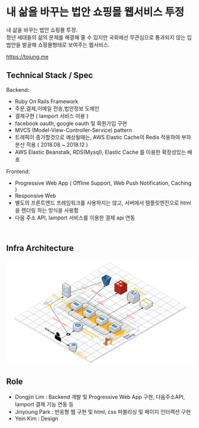 # 내 삶을 바꾸는 법안 쇼핑몰 웹서비스 투정

내 삶을 바꾸는 법안 쇼핑몰 투정.
<br>
청년 세대들의 삶의 문제를 해결해 줄 수 있지만 국회에선 무관심으로 통과되지 않는 입법안을 발굴해 쇼핑몰형태로 보여주는 웹서비스.

https://tojung.me

## Technical Stack / Spec

Backend:
 - Ruby On Rails Framework
 - 주문,결제,이메일 전송,법안정보 도메인
 - 결제구현 ( Iamport 서비스 이용 )
 - facebook oauth, google oauth 및 회원가입 구현  
 - MVCS (Model-View-Controller-Service) pattern
 - 트래픽이 증가할것으로 예상될때는, AWS Elastic Cache의 Redis 적용하여 부하 분산 적용 ( 2018.08 ~ 2018.12 )
 - AWS Elastic Beanstalk, RDS(Mysql), Elastic Cache 를 이용한 확장성있는 배포
 
Frontend: 
 - Progressive Web App ( Offline Support, Web Push Notification, Caching )
 - Responsive Web
 - 별도의 프론트엔드 프레임워크를 사용하지는 않고, 서버에서 템플릿엔진으로 html을 렌더링 하는 방식을 사용함
 - 다음 주소 API, Iamport 서비스를 이용한 결제 api 연동
 
<br>

## Infra Architecture 

<img src="/arch.png">

## Role

- Dongjin Lim : Backend 개발 및 Progressive Web App 구현, 다음주소API, Iamport 결제 기능 연동 등 
- Jinyoung Park : 반응형 웹 구현 및 html, css 퍼블리싱 및 페이지 인터랙션 구현
- Yein Kim : Design